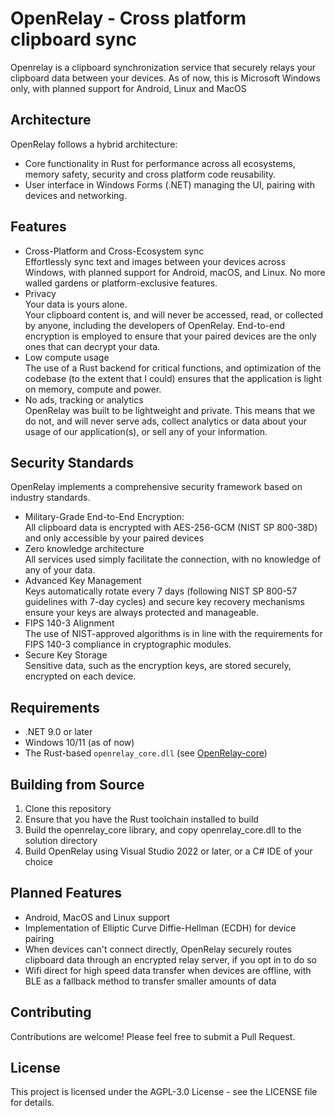 # OpenRelay -  Cross platform clipboard sync

Openrelay is a clipboard synchronization service that securely relays your clipboard data between your devices.
As of now, this is Microsoft Windows only, with planned support for Android, Linux and MacOS

## Architecture

OpenRelay follows a hybrid architecture:
- Core functionality in Rust for performance across all ecosystems, memory safety, security and cross platform code reusability.
- User interface in Windows Forms (.NET) managing the UI, pairing with devices and networking.

## Features

- Cross-Platform and Cross-Ecosystem sync  
    Effortlessly sync text and images between your devices across Windows, with planned support for Android, macOS, and Linux. No more walled gardens or platform-exclusive features.
- Privacy  
    Your data is yours alone.  
    Your clipboard content is, and will never be accessed, read, or collected by anyone, including the developers of OpenRelay. End-to-end encryption is employed to ensure that your paired devices are the only ones that can decrypt your data.
- Low compute usage  
    The use of a Rust backend for critical functions, and optimization of the codebase (to the extent that I could) ensures that the application is light on memory, compute and power.
- No ads, tracking or analytics  
    OpenRelay was built to be lightweight and private. This means that we do not, and will never serve ads, collect analytics or data about your usage of our application(s), or sell any of your information.

## Security Standards
OpenRelay implements a comprehensive security framework based on industry standards.

- Military-Grade End-to-End Encryption:  
    All clipboard data is encrypted with AES-256-GCM (NIST SP 800-38D) and only accessible by your paired devices
- Zero knowledge architecture  
    All services used simply facilitate the connection, with no knowledge of any of your data.
- Advanced Key Management  
    Keys automatically rotate every 7 days (following NIST SP 800-57 guidelines with 7-day cycles) and secure key recovery mechanisms ensure your keys are always protected and manageable.
- FIPS 140-3 Alignment  
    The use of NIST-approved algorithms is in line with the requirements for FIPS 140-3 compliance in cryptographic modules.
- Secure Key Storage  
    Sensitive data, such as the encryption keys, are stored securely, encrypted on each device.


## Requirements

- .NET 9.0 or later
- Windows 10/11 (as of now)
- The Rust-based `openrelay_core.dll` (see [OpenRelay-core](https://github.com/Awe03/OpenRelay-core))

## Building from Source
1. Clone this repository
2. Ensure that you have the Rust toolchain installed to build
3. Build the openrelay_core library, and copy openrelay_core.dll to the solution directory
4. Build OpenRelay using Visual Studio 2022 or later, or a C# IDE of your choice

## Planned Features

- Android, MacOS and Linux support
- Implementation of Elliptic Curve Diffie-Hellman (ECDH) for device pairing
- When devices can't connect directly, OpenRelay securely routes clipboard data through an encrypted relay server, if you opt in to do so
- Wifi direct for high speed data transfer when devices are offline, with BLE as a fallback method to transfer smaller amounts of data

## Contributing

Contributions are welcome! Please feel free to submit a Pull Request.

## License

This project is licensed under the AGPL-3.0 License - see the LICENSE file for details.